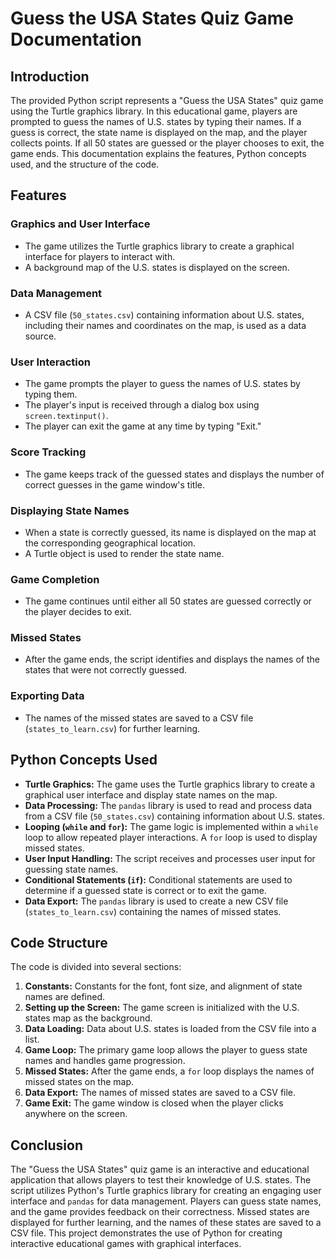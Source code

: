 # Guess the USA States Quiz Game Documentation

## Introduction
The provided Python script represents a "Guess the USA States" quiz game using the Turtle graphics library. In this educational game, players are prompted to guess the names of U.S. states by typing their names. If a guess is correct, the state name is displayed on the map, and the player collects points. If all 50 states are guessed or the player chooses to exit, the game ends. This documentation explains the features, Python concepts used, and the structure of the code.

## Features

### Graphics and User Interface
- The game utilizes the Turtle graphics library to create a graphical interface for players to interact with.
- A background map of the U.S. states is displayed on the screen.

### Data Management
- A CSV file (`50_states.csv`) containing information about U.S. states, including their names and coordinates on the map, is used as a data source.

### User Interaction
- The game prompts the player to guess the names of U.S. states by typing them.
- The player's input is received through a dialog box using `screen.textinput()`.
- The player can exit the game at any time by typing "Exit."

### Score Tracking
- The game keeps track of the guessed states and displays the number of correct guesses in the game window's title.

### Displaying State Names
- When a state is correctly guessed, its name is displayed on the map at the corresponding geographical location.
- A Turtle object is used to render the state name.

### Game Completion
- The game continues until either all 50 states are guessed correctly or the player decides to exit.

### Missed States
- After the game ends, the script identifies and displays the names of the states that were not correctly guessed.

### Exporting Data
- The names of the missed states are saved to a CSV file (`states_to_learn.csv`) for further learning.

## Python Concepts Used

- **Turtle Graphics:** The game uses the Turtle graphics library to create a graphical user interface and display state names on the map.
- **Data Processing:** The `pandas` library is used to read and process data from a CSV file (`50_states.csv`) containing information about U.S. states.
- **Looping (`while` and `for`):** The game logic is implemented within a `while` loop to allow repeated player interactions. A `for` loop is used to display missed states.
- **User Input Handling:** The script receives and processes user input for guessing state names.
- **Conditional Statements (`if`):** Conditional statements are used to determine if a guessed state is correct or to exit the game.
- **Data Export:** The `pandas` library is used to create a new CSV file (`states_to_learn.csv`) containing the names of missed states.

## Code Structure

The code is divided into several sections:

1. **Constants:** Constants for the font, font size, and alignment of state names are defined.
2. **Setting up the Screen:** The game screen is initialized with the U.S. states map as the background.
3. **Data Loading:** Data about U.S. states is loaded from the CSV file into a list.
4. **Game Loop:** The primary game loop allows the player to guess state names and handles game progression.
5. **Missed States:** After the game ends, a `for` loop displays the names of missed states on the map.
6. **Data Export:** The names of missed states are saved to a CSV file.
7. **Game Exit:** The game window is closed when the player clicks anywhere on the screen.

## Conclusion

The "Guess the USA States" quiz game is an interactive and educational application that allows players to test their knowledge of U.S. states. The script utilizes Python's Turtle graphics library for creating an engaging user interface and `pandas` for data management. Players can guess state names, and the game provides feedback on their correctness. Missed states are displayed for further learning, and the names of these states are saved to a CSV file. This project demonstrates the use of Python for creating interactive educational games with graphical interfaces.
